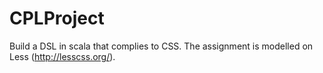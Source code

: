 # CPLProject

Build a DSL in scala that complies to CSS. The assignment is modelled on Less (http://lesscss.org/).
